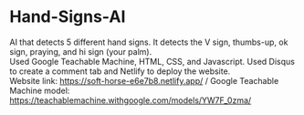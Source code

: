 # Hand-Signs-AI
AI that detects 5 different hand signs. It detects the V sign, thumbs-up, ok sign, praying, and hi sign (your palm).\
Used Google Teachable Machine, HTML, CSS, and Javascript. Used Disqus to create a comment tab and Netlify to deploy the website.\
Website link: https://soft-horse-e6e7b8.netlify.app/ /
Google Teachable Machine model: https://teachablemachine.withgoogle.com/models/YW7F_0zma/

